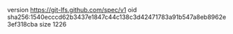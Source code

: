 version https://git-lfs.github.com/spec/v1
oid sha256:1540ecccd62b3437e1847c44c138c3d42471783a91b547a8eb8962e3ef318cba
size 1226
